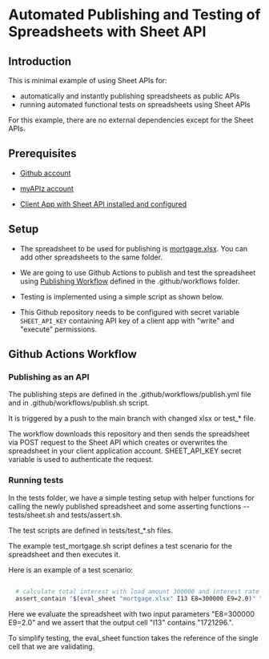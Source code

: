 # Automated Publishing and Testing of Spreadsheets with Sheet API

## Introduction

This is minimal example of using Sheet APIs for:

- automatically and instantly publishing spreadsheets as public APIs
- running automated functional tests on spreadsheets using Sheet APIs

For this example, there are no external dependencies except for the Sheet APIs.

## Prerequisites

- [Github account](https://github.com)

- [myAPIz account](https://myapiz.com)

- [Client App with Sheet API installed and configured](https://myapiz.com/apis/sheet)

## Setup

- The spreadsheet to be used for publishing is [mortgage.xlsx](mortgage.xlsx).
  You can add other spreadsheets to the same folder.

- We are going to use Github Actions to publish and test the spreadsheet using
  [Publishing Workflow](.github/workflows/publish.yml) defined in
  the .github/workflows folder.

- Testing is implemented using a simple script as shown below.

- This Github repository needs to be configured with secret
  variable `SHEET_API_KEY` containing API key of a client app
  with "write" and "execute" permissions.

## Github Actions Workflow

### Publishing as an API

The publishing steps are defined in the .github/workflows/publish.yml file
and in .github/workflows/publish.sh script.

It is triggered by a push to the main branch with changed xlsx or test\_\* file.

The workflow downloads this repository and then sends the spreadsheet via POST request
to the Sheet API which creates or overwrites the spreadsheet in your client application
account. SHEET_API_KEY secret variable is used to authenticate the request.

### Running tests

In the tests folder, we have a simple testing setup with helper functions for calling
the newly published spreadsheet and some asserting functions -- tests/sheet.sh
and tests/assert.sh.

The test scripts are defined in tests/test\_\*.sh files.

The example test_mortgage.sh script defines a test scenario for the spreadsheet
and then executes it.

Here is an example of a test scenario:

```bash

  # calculate total interest with load amount 300000 and interest rate 2.0
  assert_contain "$(eval_sheet "mortgage.xlsx" I13 E8=300000 E9=2.0)" "1721296." "total interest is invalid"
```

Here we evaluate the spreadsheet with two input parameters "E8=300000 E9=2.0" and
we assert that the output cell "I13" contains "1721296.".

To simplify testing, the eval_sheet function takes the reference of
the single cell that we are validating.

